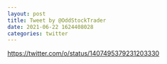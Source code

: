 ```yaml
--- 
layout: post 
title: Tweet by @OddStockTrader 
date: 2021-06-22 1624408028 
categories: twitter 
--- 
```

https://twitter.com/o/status/1407495379231203330